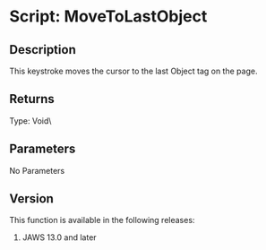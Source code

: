# Script: MoveToLastObject

## Description

This keystroke moves the cursor to the last Object tag on the page.

## Returns

Type: Void\

## Parameters

No Parameters

## Version

This function is available in the following releases:

1.  JAWS 13.0 and later
